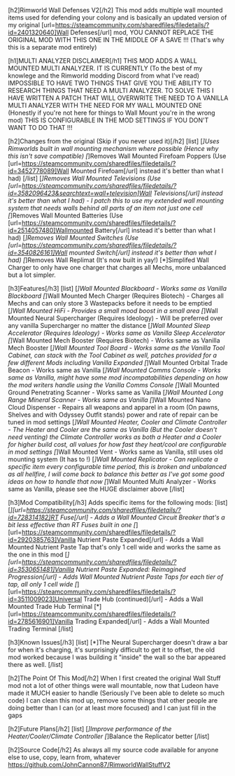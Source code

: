 [h2]Rimworld Wall Defenses V2[/h2]
This mod adds multiple wall mounted items used for defending your colony and is basically an updated version of my original [url=https://steamcommunity.com/sharedfiles/filedetails/?id=2401320640]Wall Defenses[/url] mod, YOU CANNOT REPLACE THE ORIGINAL MOD WITH THIS ONE IN THE MIDDLE OF A SAVE !!! (That's why this is a separate mod entirely)

[h1]MULTI ANALYZER DISCLAIMER[/h1]
THIS MOD ADDS A WALL MOUNTED MULTI ANALYZER.
IT IS CURRENTLY (To the best of my knowlege and the Rimworld modding Discord from what I've read) IMPOSSIBLE TO HAVE TWO THINGS THAT GIVE YOU THE ABILITY TO RESEARCH THINGS THAT NEED A MULTI ANALYZER.
TO SOLVE THIS I HAVE WRITTEN A PATCH THAT WILL OVERWRITE THE NEED TO A VANILLA MULTI ANALYZER WITH THE NEED FOR MY WALL MOUNTED ONE (Honestly if you're not here for things to Wall Mount you're in the wrong mod)
THIS IS CONFIGURABLE IN THE MOD SETTINGS IF YOU DON'T WANT TO DO THAT !!!

[h2]Changes from the original (Skip if you never used it)[/h2]
[list]
[*]Uses Rimworlds built in wall mounting mechanism where possible (Hence why this isn't save compatible)
[*]Removes Wall Mounted Firefoam Poppers (Use [url=https://steamcommunity.com/sharedfiles/filedetails/?id=3452778089]Wall Mounted Firefoam[/url] instead it's better than what I had)
[/list]
[*]Removes Wall Mounted Televisions (Use [url=https://steamcommunity.com/sharedfiles/filedetails/?id=3582096423&searchtext=wall+television]Wall Televisions[/url] instead it's better than what I had) - I patch this to use my extended wall mounting system that needs walls behind all parts of an item not just one cell
[*]Removes Wall Mounted Batteries (Use [url=https://steamcommunity.com/sharedfiles/filedetails/?id=2514057480]Wallmounted Battery[/url] instead it's better than what I had)
[*]Removes Wall Mounted Switches (Use [url=https://steamcommunity.com/sharedfiles/filedetails/?id=3540826161]Wall mounted Switch[/url] instead it's better than what I had)
[*]Removes Wall Replimat (It's now built in yay!)
[*]Simplifed Wall Charger to only have one charger that charges all Mechs, more unbalanced but a lot simpler.

[h3]Features[/h3]
[list]
[*]Wall Mounted Blackboard - Works same as Vanilla Blackboard
[*]Wall Mounted Mech Charger (Requires Biotech) - Charges all Mechs and can only store 3 Wastepacks before it needs to be emptied
[*]Wall Mounted HiFi - Provides a small mood boost in a small area
[*]Wall Mounted Neural Supercharger (Requires Ideology) - Will be preferred over any vanilla Supercharger no matter the distance
[*]Wall Mounted Sleep Accelerator (Requires Ideology) - Works same as Vanilla Sleep Accelerator
[*]Wall Mounted Mech Booster (Requires Biotech) - Works same as Vanilla Mech Booster
[*]Wall Mounted Tool Board - Works same as the Vanilla Tool Cabinet, can stack with the Tool Cabinet as well, patches provided for a few different Mods including Vanilla Expanded
[*]Wall Mounted Orbital Trade Beacon - Works same as Vanilla
[*]Wall Mounted Comms Console - Works same as Vanilla, might have some mod incompatabilities depending on how the mod writers handle using the Vanilla Comms Console
[*]Wall Mounted Ground Penetrating Scanner - Works same as Vanilla
[*]Wall Mounted Long Range Mineral Scanner - Works same as Vanilla
[*]Wall Mounted Nano Cloud Dispenser - Repairs all weapons and apparel in a room (On pawns, Shelves and with Odyssey Outfit stands) power and rate of repair can be tuned in mod settings
[*]Wall Mounted Heater, Cooler and Climate Controller - The Heater and Cooler are the same as Vanilla (But the Cooler doesn't need venting) the Climate Controller works as both a Heater and a Cooler for higher build cost, all values for how fast they heat/cool are configurable in mod settings
[*]Wall Mounted Vent - Works same as Vanilla, still uses old mounting system (It has to !)
[*]Wall Mounted Replicator - Can replicate a specific item every configurable time period, this is broken and unbalanced as all hellfire, I will come back to balance this better as I've got some good ideas on how to handle that now
[*]Wall Mounted Multi Analyzer - Works same as Vanilla, please see the HUGE disclaimer above
[/list]


[h3]Mod Compatibility[/h3]
Adds specific items for the following mods:
[list]
[*][url=https://steamcommunity.com/sharedfiles/filedetails/?id=728314182]RT Fuse[/url] - Adds a Wall Mounted Circuit Breaker that's a bit less effective than RT Fuses built in one
[*][url=https://steamcommunity.com/sharedfiles/filedetails/?id=2920385763]Vanilla Nutrient Paste Expanded[/url] - Adds a Wall Mounted Nutrient Paste Tap that's only 1 cell wide and works the same as the one in this mod
[*][url=https://steamcommunity.com/sharedfiles/filedetails/?id=3530651481]Vanilla Nutrient Paste Expanded: Reimagined Progression[/url] - Adds Wall Mounted Nutrient Paste Taps for each tier of tap, all only 1 cell wide
[*][url=https://steamcommunity.com/sharedfiles/filedetails/?id=3511009023]Universal Trade Hub (continued)[/url] - Adds a Wall Mounted Trade Hub Terminal
[*][url=https://steamcommunity.com/sharedfiles/filedetails/?id=2785616901]Vanilla Trading Expanded[/url] - Adds a Wall Mounted Trading Terminal
[/list]

[h3]Known Issues[/h3]
[list]
[*]The Neural Supercharger doesn't draw a bar for when it's charging, it's surprisingly difficult to get it to offset, the old mod worked because I was building it "inside" the wall so the bar appeared there as well.
[/list]


[h2]The Point Of This Mod[/h2]
When I first created the original Wall Stuff mod not a lot of other things were wall mountable, now that Ludeon have made it MUCH easier to handle (Seriously I've been able to delete so much code) I can clean this mod up, remove some things that other people are doing better than I can (or at least more focused) and I can just fill in the gaps

[h2]Future Plans[/h2]
[list]
[*]Improve performance of the Heater/Cooler/Climate Controller
[*]Balance the Replicator better
[/list]

[h2]Source Code[/h2]
As always all my source code available for anyone else to use, copy, learn from, whatever
https://github.com/JohnCannon87/RimworldWallStuffV2
 

